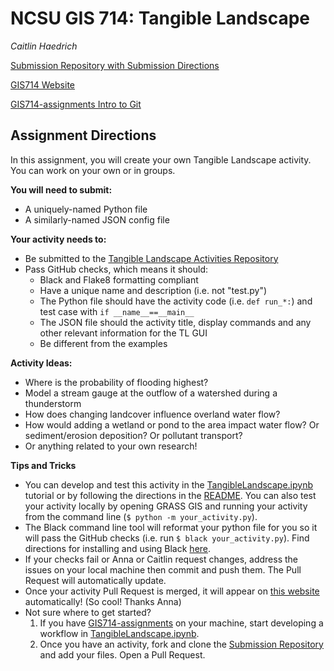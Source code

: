 # NCSU GIS 714: Tangible Landscape

_Caitlin Haedrich_

[Submission Repository with Submission Directions](https://github.com/ncsu-geoforall-lab/gis714-2025-tangible-landscape/)

[GIS714 Website](https://ncsu-geoforall-lab.github.io/geospatial-simulations-course/topics/tangible_landscape.html)

[GIS714-assignments Intro to Git](https://github.com/ncsu-geoforall-lab/GIS714-assignments/tree/main/Intro_To_Git)

## Assignment Directions

In this assignment, you will create your own Tangible Landscape activity. You can work on your own or in groups.

**You will need to submit:**
* A uniquely-named Python file
* A similarly-named JSON config file

**Your activity needs to:**
* Be submitted to the [Tangible Landscape Activities Repository](https://github.com/ncsu-geoforall-lab/gis714-2025-tangible-landscape/)
* Pass GitHub checks, which means it should:
    - Black and Flake8 formatting compliant
    - Have a unique name and description (i.e. not "test.py")
    - The Python file should have the activity code (i.e. `def run_*:`) and test case with `if __name__==__main__`
    - The JSON file should the activity title, display commands and any other relevant information for the TL GUI
    - Be different from the examples

**Activity Ideas:**
* Where is the probability of flooding highest?
* Model a stream gauge at the outflow of a watershed during a thunderstorm
* How does changing landcover influence overland water flow? 
* How would adding a wetland or pond to the area impact water flow? Or sediment/erosion deposition? Or pollutant transport?
* Or anything related to your own research!

**Tips and Tricks**
* You can develop and test this activity in the [TangibleLandscape.ipynb](./TangibleLandscape.ipynb)  tutorial or by following the directions in the [README](https://github.com/ncsu-geoforall-lab/gis714-2025-tangible-landscape/). You can also test your activity locally by opening GRASS GIS and running your activity from the command line (`$ python -m your_activity.py`).
* The Black command line tool will reformat your python file for you so it will pass the GitHub checks (i.e. run `$ black your_activity.py`). Find directions for installing and using Black [here](https://black.readthedocs.io/en/stable/getting_started.html).
* If your checks fail or Anna or Caitlin request changes, address the issues on your local machine then commit and push them. The Pull Request will automatically update.
* Once your activity Pull Request is merged, it will appear on [this website](https://ncsu-geoforall-lab.github.io/gis714-2025-tangible-landscape/) automatically! (So cool! Thanks Anna)
* Not sure where to get started? 
    1. If you have [GIS714-assignments](https://github.com/ncsu-geoforall-lab/GIS714-assignments) on your machine, start developing a workflow in [TangibleLandscape.ipynb](./TangibleLandscape.ipynb).
    2. Once you have an activity, fork and clone the [Submission Repository](https://github.com/ncsu-geoforall-lab/gis714-2025-tangible-landscape/) and add your files. Open a Pull Request.
